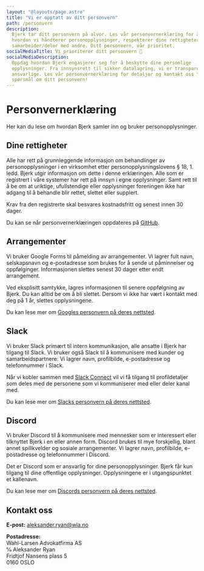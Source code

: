 ```yaml
---
layout: "@layouts/page.astro"
title: "Vi er opptatt av ditt personvern"
path: /personvern
description:
  Bjerk tar ditt personvern på alvor. Les vår personvernerklæring for å forstå
  hvordan vi håndterer personopplysninger, respekterer dine rettigheter og
  samarbeider/deler med andre. Ditt personvern, vår prioritet.
socialMediaTitle: Vi prioriterer ditt personvern 🌳
socialMediaDescription:
  Oppdag hvordan Bjerk engasjerer seg for å beskytte dine personlige
  opplysninger. Fra innsynsrett til sikker datalagring, vi er transparente og
  ansvarlige. Les vår personvernerklæring for detaljer og kontakt oss for
  spørsmål om ditt personvern!
---
```


# Personvern­erklæring

Her kan du lese om hvordan Bjerk samler inn og bruker personopplysninger.

## Dine rettigheter

Alle har rett på grunnleggende informasjon om behandlinger av personopplysninger
i en virksomhet etter personopplysningslovens § 18, 1. ledd. Bjerk utgir
informasjon om dette i denne erklæringen. Alle som er registrert i våre systemer
har rett på innsyn i egne opplysninger. Samt rett til å be om at uriktige,
ufullstendige eller opplysninger foreningen ikke har adgang til å behandle blir
rettet, slettet eller supplert.

Krav fra den registrerte skal besvares kostnadsfritt og senest innen 30 dager.

Du kan se når personvernerklæringen oppdateres på [GitHub][github-privacy].

[github-privacy]:
  https://github.com/bjerkio/website/blob/main/src/pages/personvern/index.md

## Arrangementer

Vi bruker Google Forms til påmelding av arrangementer. Vi lagrer fult navn,
selskapsnavn og e-postadresse som brukes for å sende ut påminnelser og
oppfølginger. Informasjonen slettes senest 30 dager etter endt arrangement.

Ved eksplisitt samtykke, lagres informasjonen til senere oppfølgning av Bjerk.
Du kan alltid be om å bli slettet. Dersom vi ikke har vært i kontakt med deg på
1 år, slettes opplysningene.

Du kan lese mer om [Googles personvern på deres nettsted][google-terms].

[google-terms]: https://policies.google.com/

## Slack

Vi bruker Slack primært til intern kommunikasjon, alle ansatte i Bjerk har
tilgang til Slack. Vi bruker også Slack til å kommunisere med kunder og
samarbeidspartnere. Vi lagrer navn, profilbilde, e-postadresse og telefonnummer
i Slack.

Når vi kobler sammen med [Slack Connect][slack-connect] vil vi få tilgang til
profildetaljer som deles med de personene som vi kommuniserer med eller deler
kanal med.

Du kan lese mer om [Slacks personvern på deres nettsted][slack-terms].

[slack-connect]: https://slack.com/connect
[slack-terms]: https://slack.com/trust/privacy/privacy-policy

## Discord

Vi bruker Discord til å kommunisere med mennesker som er interessert eller
tilknyttet Bjerk i en eller annen form. Discord brukes til mye forskjellig,
blant annet spillkvelder og sosiale arrangementer. Vi lagrer navn, profilbilde,
e-postadresse og telefonnummer i Discord.

Det er Discord som er ansvarlig for dine personopplysninger. Bjerk får kun
tilgang til dine offentlige opplysninger. Opplysningene er i utgangspunktet et
kallenavn.

Du kan lese mer om [Discords personvern på deres nettsted][discord-terms].

[discord-terms]: https://discord.com/privacy

## Kontakt oss

**E-post:** [aleksander.ryan@wla.no](mailto:aleksander.ryan@wla.no)

**Postadresse:**  
Wahl-Larsen Advokatfirma AS  
℅ Aleksander Ryan  
Fridtjof Nansens plass 5  
0160 OSLO
